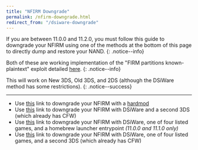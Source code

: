 ```yaml
---
title: "NFIRM Downgrade"
permalink: /nfirm-downgrade.html
redirect_from: "/dsiware-downgrade"
---
```


If you are between 11.0.0 and 11.2.0, you must follow this guide to downgrade your NFIRM using one of the methods at the bottom of this page to directly dump and restore your NAND.
{: .notice--info}

Both of these are working implementation of the "FIRM partitions known-plaintext" exploit detailed [here](https://www.3dbrew.org/wiki/3DS_System_Flaws).
{: .notice--info}

This will work on New 3DS, Old 3DS, and 2DS (although the DSiWare method has some restrictions).
{: .notice--success}

---

+ Use [this](hardmod-downgrade) link to downgrade your NFIRM with a [hardmod](https://gbatemp.net/threads/414498/)
+ Use [this](dsiware-downgrade-(app-injection-and-second-3ds)) link to downgrade your NFIRM with DSiWare and a second 3DS (which already has CFW)
+ Use [this](dsiware-downgrade-(save-injection)) link to downgrade your NFIRM with DSiWare, one of four listed games, and a homebrew launcher entrypoint *(11.0.0 and 11.1.0 only)*
+ Use [this](dsiware-downgrade-(save-injection-and-second-3ds)) link to downgrade your NFIRM with DSiWare, one of four listed games, and a second 3DS (which already has CFW)
